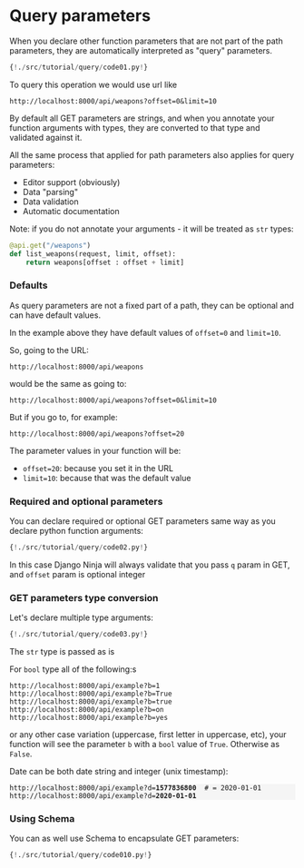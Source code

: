 # Query parameters

When you declare other function parameters that are not part of the path parameters, they are automatically interpreted as "query" parameters.

```Python hl_lines="5"
{!./src/tutorial/query/code01.py!}
```

To query this operation we would use url like

```
http://localhost:8000/api/weapons?offset=0&limit=10
```
By default all GET parameters are strings, and when you annotate your function arguments with types, they are converted to that type and validated against it.

All the same process that applied for path parameters also applies for query parameters:

- Editor support (obviously)
- Data "parsing"
- Data validation
- Automatic documentation


Note: if you do not annotate your arguments - it will be treated as `str` types:

```Python hl_lines="2"
@api.get("/weapons")
def list_weapons(request, limit, offset):
    return weapons[offset : offset + limit]
```

### Defaults

As query parameters are not a fixed part of a path, they can be optional and can have default values.

In the example above they have default values of `offset=0` and `limit=10`.

So, going to the URL:
```
http://localhost:8000/api/weapons
```
would be the same as going to:
```
http://localhost:8000/api/weapons?offset=0&limit=10
```
But if you go to, for example:
```
http://localhost:8000/api/weapons?offset=20
```

The parameter values in your function will be:

 - `offset=20`: because you set it in the URL
 - `limit=10`: because that was the default value


### Required and optional parameters

You can declare required or optional GET parameters same way as you declare python function arguments:

```Python hl_lines="5"
{!./src/tutorial/query/code02.py!}
```

In this case Django Ninja will always validate that you pass `q` param in GET, and `offset` param is optional integer

### GET parameters type conversion

Let's declare multiple type arguments:
```Python hl_lines="5"
{!./src/tutorial/query/code03.py!}
```
The `str` type is passed as is

For `bool` type all of the following:s
```
http://localhost:8000/api/example?b=1
http://localhost:8000/api/example?b=True
http://localhost:8000/api/example?b=true
http://localhost:8000/api/example?b=on
http://localhost:8000/api/example?b=yes
```
or any other case variation (uppercase, first letter in uppercase, etc), your function will see the parameter `b` with a `bool` value of `True`. Otherwise as `False`.

Date can be both date string and integer (unix timestamp):

<pre style="font-size: .85em; background-color:rgb(245, 245, 245);">
http://localhost:8000/api/example?d=<strong>1577836800</strong>  # = 2020-01-01
http://localhost:8000/api/example?d=<strong>2020-01-01</strong>
</pre>


### Using Schema

You can as well use Schema to encapsulate GET parameters:

```Python hl_lines="1 2  5 6 7 8"
{!./src/tutorial/query/code010.py!}
```
